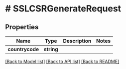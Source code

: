 # # SSLCSRGenerateRequest

## Properties

Name | Type | Description | Notes
------------ | ------------- | ------------- | -------------
**countrycode** | **string** |  | 

[[Back to Model list]](../../README.md#documentation-for-models) [[Back to API list]](../../README.md#documentation-for-api-endpoints) [[Back to README]](../../README.md)


